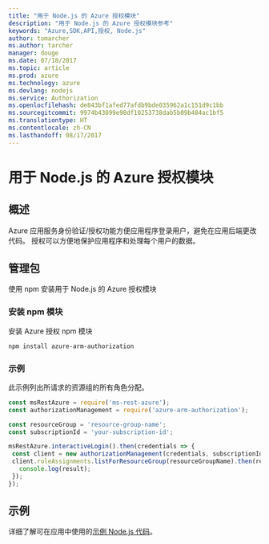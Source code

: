 ```yaml
---
title: "用于 Node.js 的 Azure 授权模块"
description: "用于 Node.js 的 Azure 授权模块参考"
keywords: "Azure,SDK,API,授权, Node.js"
author: tomarcher
ms.author: tarcher
manager: douge
ms.date: 07/18/2017
ms.topic: article
ms.prod: azure
ms.technology: azure
ms.devlang: nodejs
ms.service: Authorization
ms.openlocfilehash: de843bf1afed77afdb9bde035962a1c151d9c1bb
ms.sourcegitcommit: 9974b43899e98df10253738dab5b09b484ac1bf5
ms.translationtype: HT
ms.contentlocale: zh-CN
ms.lasthandoff: 08/17/2017
---
```

# <a name="azure-authorization-modules-for-nodejs"></a>用于 Node.js 的 Azure 授权模块

## <a name="overview"></a>概述

Azure 应用服务身份验证/授权功能方便应用程序登录用户，避免在应用后端更改代码。 授权可以方便地保护应用程序和处理每个用户的数据。

## <a name="management-package"></a>管理包

使用 npm 安装用于 Node.js 的 Azure 授权模块

### <a name="install-the-npm-module"></a>安装 npm 模块

安装 Azure 授权 npm 模块

```bash
npm install azure-arm-authorization
```

### <a name="example"></a>示例

此示例列出所请求的资源组的所有角色分配。

```javascript
const msRestAzure = require('ms-rest-azure');
const authorizationManagement = require('azure-arm-authorization');

const resourceGroup = 'resource-group-name';
const subscriptionId = 'your-subscription-id';

msRestAzure.interactiveLogin().then(credentials => {
 const client = new authorizationManagement(credentials, subscriptionId);
 client.roleAssignments.listForResourceGroup(resourceGroupName).then(result => {
   console.log(result);
 });
});
```

## <a name="samples"></a>示例

详细了解可在应用中使用的[示例 Node.js 代码](https://azure.microsoft.com/resources/samples/?platform=nodejs)。
